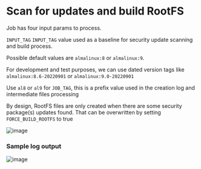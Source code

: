 # Scan for updates and build RootFS

Job has four input params to process.

`INPUT_TAG` `INPUT_TAG` value used as a baseline for security update scanning and build process. 

Possible default values are `almalinux:8` or `almalinux:9`.

For development and test purposes, we can use dated version tags like `almalinux:8.6-20220901` 
or `almalinux:9.0-20220901`

Use `al8` or `al9` for `JOB_TAG`, this is a prefix value used in the creation log and intermediate 
files processing

By design, RootFS files are only created when there are some security package(s) updates found. 
That can be overwritten by setting `FORCE_BUILD_ROOTFS` to true

![image](https://user-images.githubusercontent.com/1273137/194070024-89e5e9a8-2113-485f-95c6-167c0e90ea16.png)


### Sample log output

![image](https://user-images.githubusercontent.com/1273137/194069886-cdef1bb2-3e43-4142-971e-b4e89242e664.png)

